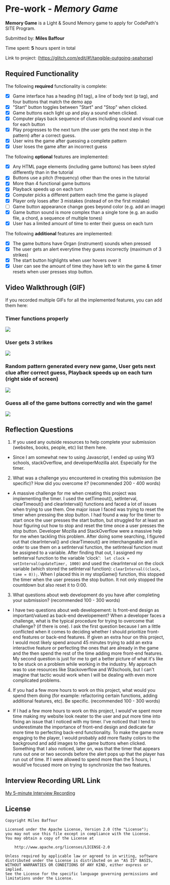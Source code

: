 # Pre-work - *Memory Game*

**Memory Game** is a Light & Sound Memory game to apply for CodePath's SITE Program. 

Submitted by: **Miles Baffour**

Time spent: **5** hours spent in total

Link to project: (https://glitch.com/edit/#!/tangible-outgoing-seahorse)

## Required Functionality

The following **required** functionality is complete:

* [x] Game interface has a heading (h1 tag), a line of body text (p tag), and four buttons that match the demo app
* [x] "Start" button toggles between "Start" and "Stop" when clicked. 
* [x] Game buttons each light up and play a sound when clicked. 
* [x] Computer plays back sequence of clues including sound and visual cue for each button
* [x] Play progresses to the next turn (the user gets the next step in the pattern) after a correct guess. 
* [x] User wins the game after guessing a complete pattern
* [x] User loses the game after an incorrect guess

The following **optional** features are implemented:

* [x] Any HTML page elements (including game buttons) has been styled differently than in the tutorial
* [x] Buttons use a pitch (frequency) other than the ones in the tutorial
* [x] More than 4 functional game buttons
* [x] Playback speeds up on each turn
* [x] Computer picks a different pattern each time the game is played
* [x] Player only loses after 3 mistakes (instead of on the first mistake)
* [ ] Game button appearance change goes beyond color (e.g. add an image)
* [x] Game button sound is more complex than a single tone (e.g. an audio file, a chord, a sequence of multiple tones)
* [x] User has a limited amount of time to enter their guess on each turn

The following **additional** features are implemented:

- [x] The game buttons have Organ (instrument) sounds when pressed
- [x] The user gets an alert everytime they guess incorrectly (maximum of 3 strikes)
- [x] The start button highlights when user hovers over it
- [x] User can see the amount of time they have left to win the game & timer resets when user presses stop button.

## Video Walkthrough (GIF)

If you recorded multiple GIFs for all the implemented features, you can add them here:

### Timer functions properly
![](http://g.recordit.co/TwweAFjlU4.gif)
### User gets 3 strikes
![](http://g.recordit.co/3J8p45esME.gif)
### Random pattern generated every new game, User gets next clue after correct guess, Playback speeds up on each turn (right side of screen)
![](http://g.recordit.co/CzWpdH2KD1.gif)
### Guess all of the game buttons correctly and win the game!
![](http://g.recordit.co/lGBtrcOEFx.gif)

## Reflection Questions
1. If you used any outside resources to help complete your submission (websites, books, people, etc) list them here. 

- Since I am somewhat new to using Javascript, I ended up using W3 schools, stackOverflow, and developerMozilla alot. Especially for the timer.

2. What was a challenge you encountered in creating this submission (be specific)? How did you overcome it? (recommended 200 - 400 words)
 
- A massive challenge for me when creating this project was implementing the timer. I used the setTimeout(), setInterval, clearTimeout() and clearInterval() functions and faced a lot of issues when trying to use them. One major issue I faced was trying to reset the timer when pressing the stop button. I had found a way for the timer to start once the user presses the start button, but struggled for at least an hour figuring out how to stop and reset the time once a user presses the stop button. Developer Mozilla and StackOverflow were a massive help for me when tackling this problem. After doing some searching, I figured out that clearInterval() and clearTimeout() are interchangeable and in order to use them on a setInterval function, the setInteval function must be assigned to a variable. After finding that out, I assigned my setInterval function to the variable 'clock': ``` let clock = setInterval(updateTimer, 1000)```  and used the clearInterval on the clock variable (which stored the setInterval function): ```clearInterval((clock, time = 0));```. When I placed this in my stopGame() function, this stopped the timer when the user presses the stop button. It not only stopped the countdown but also reset it to 0:00.

3. What questions about web development do you have after completing your submission? (recommended 100 - 300 words) 

- I have two questions about web developement: Is front-end design as important/valued as back-end developement? When a developer faces a challenge, what is the typical procedure for trying to overcome that challenge? (if there is one). I ask the first question because I am a little conflicted when it comes to deciding whether I should prioritize front-end features or back-end features. If given an extra hour on this project, I would most likely spend around 45 minutes trying to add an extra interactive feature or perfecting the ones that are already in the game and the then spend the rest of the time adding more front-end features. My second question is just for me to get a better picture of what it's like to be stuck on a problem while working in the industry. My approach was to use resources like Stackoverflow and W3schools, but I can't imagine that tactic would work when I will be dealing with even more complicated problems.


4. If you had a few more hours to work on this project, what would you spend them doing (for example: refactoring certain functions, adding additional features, etc). Be specific. (recommended 100 - 300 words) 

- If I had a few more hours to work on this project, I would've spent more time making my website look neater to the user and put more time into fixing an issue that I noticed with my timer. I've noticed that I tend to underestimate the importance of front-end design and dedicate far more time to perfecting back-end functionality. To make the game more engaging to the player, I would probably add more flashy colors to the background and add images to the game buttons when clicked. Something that I also noticed, later on, was that the timer that appears runs out one or two seconds before the alert pops up that the player has run out of time. If I were allowed to spend more than the 5 hours, I would've focused more on trying to synchronize the two features. 



## Interview Recording URL Link

[My 5-minute Interview Recording](https://www.loom.com/share/e1b55052646140f6b523889ed2b428c2)


## License

    Copyright Miles Baffour

    Licensed under the Apache License, Version 2.0 (the "License");
    you may not use this file except in compliance with the License.
    You may obtain a copy of the License at

        http://www.apache.org/licenses/LICENSE-2.0

    Unless required by applicable law or agreed to in writing, software
    distributed under the License is distributed on an "AS IS" BASIS,
    WITHOUT WARRANTIES OR CONDITIONS OF ANY KIND, either express or implied.
    See the License for the specific language governing permissions and
    limitations under the License.
